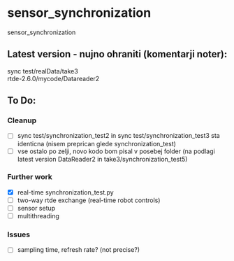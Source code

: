 # sensor_synchronization
sensor_synchronization
## Latest version - nujno ohraniti (komentarji noter):
sync test/realData/take3  
rtde-2.6.0/mycode/Datareader2
## To Do:
### Cleanup
- [ ] sync test/synchronization_test2 in sync test/synchronization_test3 sta identicna (nisem preprican glede synchronization_test)  
- [ ] vse ostalo po zelji, novo kodo bom pisal v posebej folder (na podlagi latest version DataReader2 in take3/synchronization_test5)  
### Further work
- [X] real-time synchronization_test.py
- [ ] two-way rtde exchange (real-time robot controls)  
- [ ] sensor setup  
- [ ] multithreading  
### Issues
- [ ] sampling time, refresh rate? (not precise?)  
